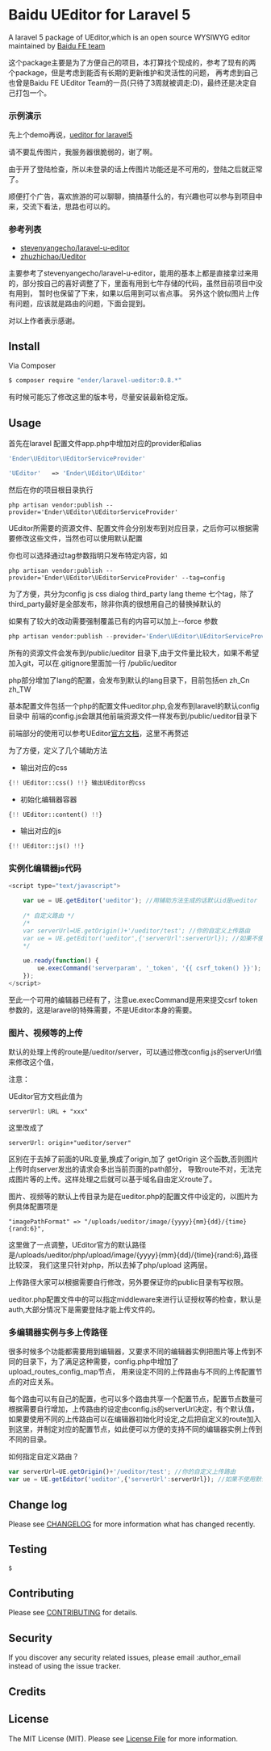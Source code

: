 # Baidu UEditor for Laravel 5

A laravel 5 package of UEditor,which is an open source WYSIWYG editor maintained by [Baidu FE team](http://ueditor.baidu.com/website/index.html)

这个package主要是为了方便自己的项目，本打算找个现成的，参考了现有的两个package，但是考虑到能否有长期的更新维护和灵活性的问题，
再考虑到自己也曾是Baidu FE UEditor Team的一员(只待了3周就被调走:D)，最终还是决定自己打包一个。

### 示例演示

先上个demo再说，[ueditor for laravel5](https://www.bigfeettrip.com/demo/ueditor)

请不要乱传图片，我服务器很脆弱的，谢了啊。

由于开了登陆检查，所以未登录的话上传图片功能还是不可用的，登陆之后就正常了。

顺便打个广告，喜欢旅游的可以聊聊，搞搞基什么的，有兴趣也可以参与到项目中来，交流下看法，思路也可以的。

### 参考列表

- [stevenyangecho/laravel-u-editor](https://github.com/stevenyangecho/laravel-u-editor)
- [zhuzhichao/Ueditor](https://github.com/zhuzhichao/Ueditor)

主要参考了stevenyangecho/laravel-u-editor，能用的基本上都是直接拿过来用的，部分按自己的喜好调整了下，里面有用到七牛存储的代码，虽然目前项目中没有用到，
暂时也保留了下来，如果以后用到可以省点事。
另外这个貌似图片上传有问题，应该就是路由的问题，下面会提到。

对以上作者表示感谢。


## Install

Via Composer

``` bash
$ composer require "ender/laravel-ueditor:0.8.*"
```

有时候可能忘了修改这里的版本号，尽量安装最新稳定版。


## Usage

首先在laravel 配置文件app.php中增加对应的provider和alias

```php
'Ender\UEditor\UEditorServiceProvider'
```

```php
'UEditor'   => 'Ender\UEditor\UEditor'
```

然后在你的项目根目录执行

``` 
php artisan vendor:publish --provider='Ender\UEditor\UEditorServiceProvider'
```

UEditor所需要的资源文件、配置文件会分别发布到对应目录，之后你可以根据需要修改这些文件，当然也可以使用默认配置

你也可以选择通过tag参数指明只发布特定内容，如

```
php artisan vendor:publish --provider='Ender\UEditor\UEditorServiceProvider' --tag=config
```

为了方便，共分为config js css dialog third_party lang theme 七个tag，除了third_party最好是全部发布，除非你真的很想用自己的替换掉默认的

如果有了较大的改动需要强制覆盖已有的内容可以加上--force 参数

```php
php artisan vendor:publish --provider='Ender\UEditor\UEditorServiceProvider' --force
```

所有的资源文件会发布到/public/ueditor 目录下,由于文件量比较大，如果不希望加入git，可以在.gitignore里面加一行 /public/ueditor

php部分增加了lang的配置，会发布到默认的lang目录下，目前包括en zh_Cn zh_TW

基本配置文件包括一个php的配置文件ueditor.php,会发布到laravel的默认config目录中
前端的config.js会跟其他前端资源文件一样发布到/public/ueditor目录下

前端部分的使用可以参考UEditor[官方文档](http://fex.baidu.com/ueditor/)，这里不再赘述

为了方便，定义了几个辅助方法

- 输出对应的css

```php
{!! UEditor::css() !!} 输出UEditor的css
```

- 初始化编辑器容器

```php
{!! UEditor::content() !!}
```

- 输出对应的js

```php
{!! UEditor::js() !!}
```

### 实例化编辑器js代码

```js
<script type="text/javascript">
    
    var ue = UE.getEditor('ueditor'); //用辅助方法生成的话默认id是ueditor
    
    /* 自定义路由 */
    /*
    var serverUrl=UE.getOrigin()+'/ueditor/test'; //你的自定义上传路由
    var ue = UE.getEditor('ueditor',{'serverUrl':serverUrl}); //如果不使用默认路由，就需要在初始化就设定这个值
    */
    
    ue.ready(function() {
        ue.execCommand('serverparam', '_token', '{{ csrf_token() }}');
    });
</script>
```

至此一个可用的编辑器已经有了，注意ue.execCommand是用来提交csrf token 参数的，这是laravel的特殊需要，不是UEditor本身的需要。

### 图片、视频等的上传

默认的处理上传的route是/ueditor/server，可以通过修改config.js的serverUrl值来修改这个值，

注意：

UEditor官方文档此值为
```
serverUrl: URL + "xxx"
```
这里改成了

```
serverUrl: origin+"ueditor/server"
```

区别在于去掉了前面的URL变量,换成了origin,加了 getOrigin 这个函数,否则图片上传时向server发出的请求会多出当前页面的path部分，
导致route不对，无法完成图片等的上传。这样处理之后就可以基于域名自由定义route了。

图片、视频等的默认上传目录为是在ueditor.php的配置文件中设定的，以图片为例具体配置项是

```
"imagePathFormat" => "/uploads/ueditor/image/{yyyy}{mm}{dd}/{time}{rand:6}",
```
这里做了一点调整，UEditor官方的默认路径是/uploads/ueditor/php/upload/image/{yyyy}{mm}{dd}/{time}{rand:6},路径比较深，
我们这里只针对php，所以去掉了php/upload 这两层。

上传路径大家可以根据需要自行修改，另外要保证你的public目录有写权限。

ueditor.php配置文件中的可以指定middleware来进行认证授权等的检查，默认是auth,大部分情况下是需要登陆才能上传文件的。

### 多编辑器实例与多上传路径

很多时候多个功能都需要用到编辑器，又要求不同的编辑器实例把图片等上传到不同的目录下，为了满足这种需要，config.php中增加了upload_routes_config_map节点，
用来设定不同的上传路由与不同的上传配置节点的对应关系。

每个路由可以有自己的配置，也可以多个路由共享一个配置节点，配置节点数量可根据需要自行增加，上传路由的设定由config.js的serverUrl决定，有个默认值，
如果要使用不同的上传路由可以在编辑器初始化时设定,之后把自定义的route加入到这里，并制定对应的配置节点，如此便可以方便的支持不同的编辑器实例上传到不同的目录。

如何指定自定义路由？
```javascript
var serverUrl=UE.getOrigin()+'/ueditor/test'; //你的自定义上传路由
var ue = UE.getEditor('ueditor',{'serverUrl':serverUrl}); //如果不使用默认路由，就需要在初始化就设定这个值
```

## Change log

Please see [CHANGELOG](CHANGELOG.md) for more information what has changed recently.


## Testing

``` bash
$ 
```

## Contributing

Please see [CONTRIBUTING](CONTRIBUTING.md) for details.


## Security

If you discover any security related issues, please email :author_email instead of using the issue tracker.


## Credits


## License

The MIT License (MIT). Please see [License File](LICENSE.md) for more information.
